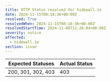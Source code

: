 ```yaml
---
title: HTTP Status resolved for hidewall.io
date: 2024-11-15T08:18:36+00:00Z
resolved: True
resolvedWhen: 2024-11-15T08:18:36+00:00Z
resolvedStartTime: 2024-11-08T11:28:04+00:00Z
severity: notice
affected:
  - hidewall.io
section: issue
---
```


| Expected Statuses | Actual Status  |
|-------------------|----------------|
| 200, 301, 302, 403 | 403 |
